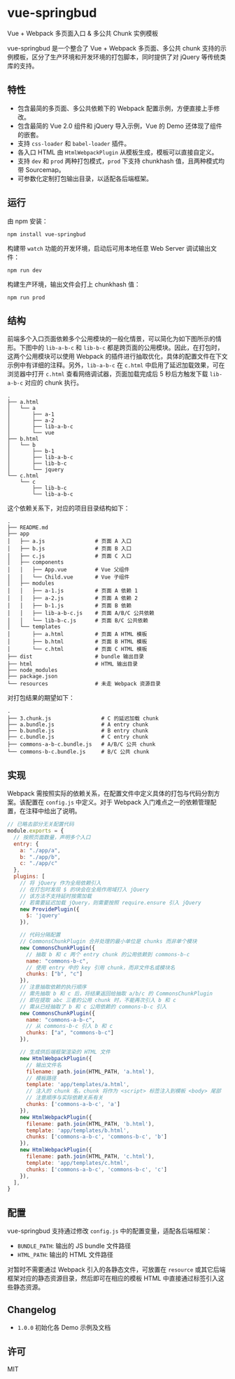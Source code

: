 # vue-springbud
Vue + Webpack 多页面入口 & 多公共 Chunk 实例模板


vue-springbud 是一个整合了 Vue + Webpack 多页面、多公共 chunk 支持的示例模板，区分了生产环境和开发环境的打包脚本，同时提供了对 jQuery 等传统类库的支持。


## 特性
* 包含最简的多页面、多公共依赖下的 Webpack 配置示例，方便直接上手修改。
* 包含最简的 Vue 2.0 组件和 jQuery 导入示例，Vue 的 Demo 还体现了组件的嵌套。
* 支持 `css-loader` 和 `babel-loader` 插件。
* 各入口 HTML 由 `HtmlWebpackPlugin` 从模板生成，模板可以直接自定义。
* 支持 `dev` 和 `prod` 两种打包模式，`prod` 下支持 chunkhash 值，且两种模式均带 Sourcemap。
* 可参数化定制打包输出目录，以适配各后端框架。


## 运行
由 npm 安装：

``` text
npm install vue-springbud
```

构建带 `watch` 功能的开发环境，启动后可用本地任意 Web Server 调试输出文件：

``` text
npm run dev
```

构建生产环境，输出文件会打上 chunkhash 值：

``` text
npm run prod
```


## 结构
前端多个入口页面依赖多个公用模块的一般化情景，可以简化为如下图所示的情形。下图中的 `lib-a-b-c` 和 `lib-b-c` 都是跨页面的公用模块。因此，在打包时，这两个公用模块可以使用 Webpack 的插件进行抽取优化，具体的配置文件在下文示例中有详细的注释。另外，`lib-a-b-c` 在 `c.html` 中启用了延迟加载效果，可在浏览器中打开 `c.html` 查看网络调试器，页面加载完成后 5 秒后方触发下载 `lib-a-b-c` 对应的 chunk 执行。

``` text
.
├── a.html
│   └── a
│       ├── a-1
│       ├── a-2
│       ├── lib-a-b-c
│       └── vue
├── b.html
│   └── b
│       ├── b-1
│       ├── lib-a-b-c
│       ├── lib-b-c
│       └── jquery
└── c.html
    └── c
        ├── lib-b-c
        └── lib-a-b-c
```

这个依赖关系下，对应的项目目录结构如下：

``` text
.
├── README.md
├── app
│   ├── a.js                # 页面 A 入口
│   ├── b.js                # 页面 B 入口
│   ├── c.js                # 页面 C 入口
│   ├── components
│   │   ├── App.vue         # Vue 父组件
│   │   └── Child.vue       # Vue 子组件
│   ├── modules
│   │   ├── a-1.js          # 页面 A 依赖 1
│   │   ├── a-2.js          # 页面 A 依赖 2
│   │   ├── b-1.js          # 页面 B 依赖
│   │   ├── lib-a-b-c.js    # 页面 A/B/C 公共依赖
│   │   └── lib-b-c.js      # 页面 B/C 公共依赖
│   └── templates
│       ├── a.html          # 页面 A HTML 模板
│       ├── b.html          # 页面 B HTML 模板
│       └── c.html          # 页面 C HTML 模板
├── dist                    # bundle 输出目录
├── html                    # HTML 输出目录
├── node_modules
├── package.json
└── resources               # 未走 Webpack 资源目录
```

对打包结果的期望如下：

``` text
.
├── 3.chunk.js                # C 的延迟加载 chunk
├── a.bundle.js               # A entry chunk
├── b.bundle.js               # B entry chunk
├── c.bundle.js               # C entry chunk
├── commons-a-b-c.bundle.js   # A/B/C 公共 chunk
└── commons-b-c.bundle.js     # B/C 公共 chunk
```


## 实现
Webpack 需按照实际的依赖关系，在配置文件中定义具体的打包与代码分割方案。该配置在 `config.js` 中定义。对于 Webpack 入门难点之一的依赖管理配置，在注释中给出了说明。

``` js
// 已略去部分无关配置代码
module.exports = {
  // 按照页面数量，声明多个入口
  entry: {
    a: "./app/a",
    b: "./app/b",
    c: "./app/c"
  },
  plugins: [
    // 将 jQuery 作为全局依赖引入
    // 在打包时发现 $ 的块会在全局作用域打入 jQuery
    // 该方法不支持延时按需加载
    // 若需要延迟加载 jQuery，则需要按照 require.ensure 引入 jQuery
    new ProvidePlugin({
      $: 'jquery'
    }),

    // 代码分隔配置
    // CommonsChunkPlugin 合并处理的最小单位是 chunks 而非单个模块
    new CommonsChunkPlugin({
      // 抽取 b 和 c 两个 entry chunk 的公用依赖到 commons-b-c
      name: "commons-b-c",
      // 使用 entry 中的 key 引用 chunk，而非文件名或模块名
      chunks: ["b", "c"]
    }),
    // 注意抽取依赖的执行顺序
    // 需先抽取 b 和 c 后，将结果返回给抽取 a/b/c 的 CommonsChunkPlugin
    // 即在提取 abc 三者的公用 chunk 时，不能再次引入 b 和 c
    // 需从已经抽取了 b 和 c 公用依赖的 commons-b-c 引入
    new CommonsChunkPlugin({
      name: "commons-a-b-c",
      // 从 commons-b-c 引入 b 和 c
      chunks: ["a", "commons-b-c"]
    }),

    // 生成供后端框架渲染的 HTML 文件
    new HtmlWebpackPlugin({
      // 输出文件名
      filename: path.join(HTML_PATH, 'a.html'),
      // 模板路径
      template: 'app/templates/a.html',
      // 注入的 chunk 名，chunk 将作为 <script> 标签注入到模板 <body> 尾部
      // 注意顺序与实际依赖关系有关
      chunks: ['commons-a-b-c', 'a']
    }),
    new HtmlWebpackPlugin({
      filename: path.join(HTML_PATH, 'b.html'),
      template: 'app/templates/b.html',
      chunks: ['commons-a-b-c', 'commons-b-c', 'b']
    }),
    new HtmlWebpackPlugin({
      filename: path.join(HTML_PATH, 'c.html'),
      template: 'app/templates/c.html',
      chunks: ['commons-a-b-c', 'commons-b-c', 'c']
    }),
  ],
}
```


## 配置
vue-springbud 支持通过修改 `config.js` 中的配置变量，适配各后端框架：

* `BUNDLE_PATH`: 输出的 JS bundle 文件路径
* `HTML_PATH`: 输出的 HTML 文件路径

对暂时不需要通过 Webpack 引入的各静态文件，可放置在 `resource` 或其它后端框架对应的静态资源目录，然后即可在相应的模板 HTML 中直接通过标签引入这些静态资源。


## Changelog
* `1.0.0` 初始化各 Demo 示例及文档


## 许可
MIT
